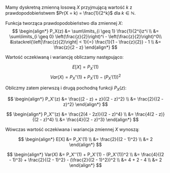 Mamy dyskretną zmienną losową $X$ przyjmującą wartość $k$ z prawdopodobieństwem $Pr(X = k) = \frac{1}{2^k}$ dla $k \in \mathbb{N}$.

Funkcja tworząca prawdopodobieństwo dla zmiennej $X$:
$$
\begin{align*}
    P_X(z)  &= \sum\limits_{i \geq 1} \frac{1}{2^i}z^i \\
            &= \sum\limits_{i \geq 0} \left(\frac{z}{2}\right)^i - \left(\frac{z}{2}\right)^0\\
            &\stackrel{\left|\frac{z}{2}\right| < 1}{=} \frac{1}{1 - \frac{z}{2}} - 1 \\
            &= \frac{z}{2 - z}
\end{align*}
$$

Wartość oczekiwaną i wariancję obliczamy następująco:

$$E[X] = P_X'(1)$$
$$Var(X) = P_X''(1) + P_X'(1) - (P_X'(1))^2$$

Obliczmy zatem pierwszą i drugą pochodną funkcji $P_X(z)$:

$$
\begin{align*}
    P_X'(z) &= \frac{(2 - z) + z}{(2 - z)^2} \\
            &= \frac{2}{(2 - z)^2}
\end{align*}
$$

$$
\begin{align*}
    P_X''(z)    &= \frac{2(4 - 2z)}{(2 - z)^4} \\
                &= \frac{4(2 - z)}{(2 - z)^4} \\
                &= \frac{4}{(2 - z)^3}
\end{align*}
$$

Wówczas wartość oczekiwana i wariancja zmiennej $X$ wynoszą:

$$
\begin{align*}
    E[X]    &= P_X'(1) \\
            &= \frac{2}{(2 - 1)^2} \\
            &= 2
\end{align*}
$$

$$
\begin{align*}
    Var(X)  &= P_X''(1) + P_X'(1) - (P_X'(1))^2 \\
            &= \frac{4}{(2 - 1)^3} + \frac{2}{(2 - 1)^2} - (\frac{2}{(2 - 1)^2})^2 \\
            &= 4 + 2 - 4 \\
            &= 2
\end{align*}
$$